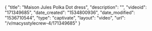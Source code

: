 {
    "title": "Maison Jules Polka Dot dress",
    "description": "",
    "videoid": "171349685",
    "date_created": "1534800936",
    "date_modified": "1536710544",
    "type": "captivate",
    "layout": "video",
    "url": "\/v\/macysstylecrew-4\/171349685"
}